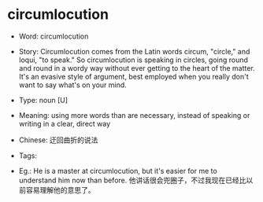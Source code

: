 # circumlocution

- Word: circumlocution
- Story: Circumlocution comes from the Latin words circum, "circle," and loqui, "to speak." So circumlocution is speaking in circles, going round and round in a wordy way without ever getting to the heart of the matter. It's an evasive style of argument, best employed when you really don't want to say what's on your mind.

- Type: noun [U]
- Meaning: using more words than are necessary, instead of speaking or writing in a clear, direct way
- Chinese: 迂回曲折的说法
- Tags: 
- Eg.: He is a master at circumlocution, but it's easier for me to understand him now than before. 他讲话很会兜圈子，不过我现在已经比以前容易理解他的意思了。

